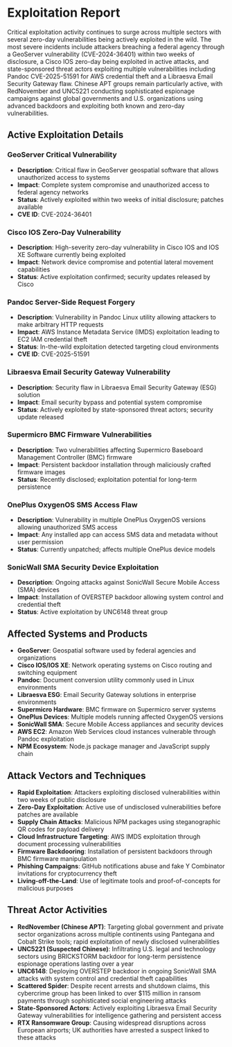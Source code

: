 # Exploitation Report

Critical exploitation activity continues to surge across multiple sectors with several zero-day vulnerabilities being actively exploited in the wild. The most severe incidents include attackers breaching a federal agency through a GeoServer vulnerability (CVE-2024-36401) within two weeks of disclosure, a Cisco IOS zero-day being exploited in active attacks, and state-sponsored threat actors exploiting multiple vulnerabilities including Pandoc CVE-2025-51591 for AWS credential theft and a Libraesva Email Security Gateway flaw. Chinese APT groups remain particularly active, with RedNovember and UNC5221 conducting sophisticated espionage campaigns against global governments and U.S. organizations using advanced backdoors and exploiting both known and zero-day vulnerabilities.

## Active Exploitation Details

### GeoServer Critical Vulnerability
- **Description**: Critical flaw in GeoServer geospatial software that allows unauthorized access to systems
- **Impact**: Complete system compromise and unauthorized access to federal agency networks
- **Status**: Actively exploited within two weeks of initial disclosure; patches available
- **CVE ID**: CVE-2024-36401

### Cisco IOS Zero-Day Vulnerability
- **Description**: High-severity zero-day vulnerability in Cisco IOS and IOS XE Software currently being exploited
- **Impact**: Network device compromise and potential lateral movement capabilities
- **Status**: Active exploitation confirmed; security updates released by Cisco

### Pandoc Server-Side Request Forgery
- **Description**: Vulnerability in Pandoc Linux utility allowing attackers to make arbitrary HTTP requests
- **Impact**: AWS Instance Metadata Service (IMDS) exploitation leading to EC2 IAM credential theft
- **Status**: In-the-wild exploitation detected targeting cloud environments
- **CVE ID**: CVE-2025-51591

### Libraesva Email Security Gateway Vulnerability
- **Description**: Security flaw in Libraesva Email Security Gateway (ESG) solution
- **Impact**: Email security bypass and potential system compromise
- **Status**: Actively exploited by state-sponsored threat actors; security update released

### Supermicro BMC Firmware Vulnerabilities
- **Description**: Two vulnerabilities affecting Supermicro Baseboard Management Controller (BMC) firmware
- **Impact**: Persistent backdoor installation through maliciously crafted firmware images
- **Status**: Recently disclosed; exploitation potential for long-term persistence

### OnePlus OxygenOS SMS Access Flaw
- **Description**: Vulnerability in multiple OnePlus OxygenOS versions allowing unauthorized SMS access
- **Impact**: Any installed app can access SMS data and metadata without user permission
- **Status**: Currently unpatched; affects multiple OnePlus device models

### SonicWall SMA Security Device Exploitation
- **Description**: Ongoing attacks against SonicWall Secure Mobile Access (SMA) devices
- **Impact**: Installation of OVERSTEP backdoor allowing system control and credential theft
- **Status**: Active exploitation by UNC6148 threat group

## Affected Systems and Products

- **GeoServer**: Geospatial software used by federal agencies and organizations
- **Cisco IOS/IOS XE**: Network operating systems on Cisco routing and switching equipment
- **Pandoc**: Document conversion utility commonly used in Linux environments
- **Libraesva ESG**: Email Security Gateway solutions in enterprise environments
- **Supermicro Hardware**: BMC firmware on Supermicro server systems
- **OnePlus Devices**: Multiple models running affected OxygenOS versions
- **SonicWall SMA**: Secure Mobile Access appliances and security devices
- **AWS EC2**: Amazon Web Services cloud instances vulnerable through Pandoc exploitation
- **NPM Ecosystem**: Node.js package manager and JavaScript supply chain

## Attack Vectors and Techniques

- **Rapid Exploitation**: Attackers exploiting disclosed vulnerabilities within two weeks of public disclosure
- **Zero-Day Exploitation**: Active use of undisclosed vulnerabilities before patches are available
- **Supply Chain Attacks**: Malicious NPM packages using steganographic QR codes for payload delivery
- **Cloud Infrastructure Targeting**: AWS IMDS exploitation through document processing vulnerabilities
- **Firmware Backdooring**: Installation of persistent backdoors through BMC firmware manipulation
- **Phishing Campaigns**: GitHub notifications abuse and fake Y Combinator invitations for cryptocurrency theft
- **Living-off-the-Land**: Use of legitimate tools and proof-of-concepts for malicious purposes

## Threat Actor Activities

- **RedNovember (Chinese APT)**: Targeting global government and private sector organizations across multiple continents using Pantegana and Cobalt Strike tools; rapid exploitation of newly disclosed vulnerabilities
- **UNC5221 (Suspected Chinese)**: Infiltrating U.S. legal and technology sectors using BRICKSTORM backdoor for long-term persistence espionage operations lasting over a year
- **UNC6148**: Deploying OVERSTEP backdoor in ongoing SonicWall SMA attacks with system control and credential theft capabilities
- **Scattered Spider**: Despite recent arrests and shutdown claims, this cybercrime group has been linked to over $115 million in ransom payments through sophisticated social engineering attacks
- **State-Sponsored Actors**: Actively exploiting Libraesva Email Security Gateway vulnerabilities for intelligence gathering and persistent access
- **RTX Ransomware Group**: Causing widespread disruptions across European airports; UK authorities have arrested a suspect linked to these attacks